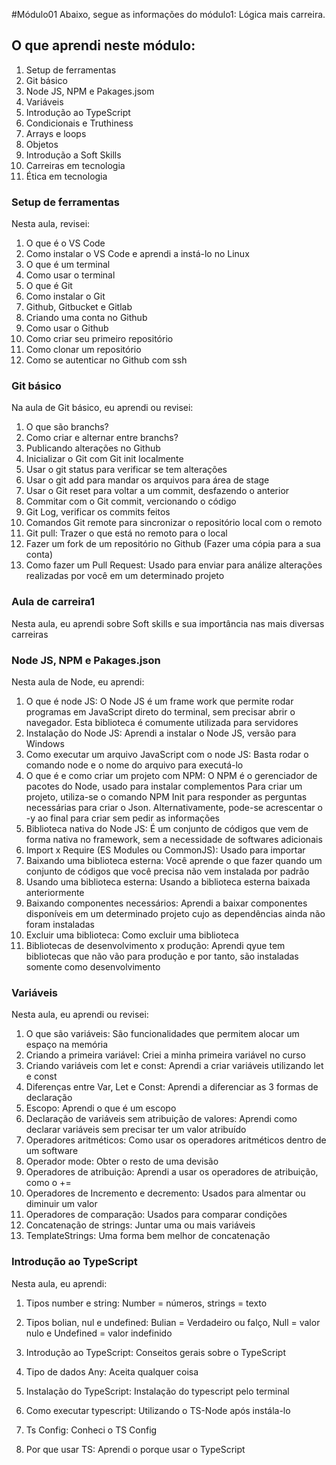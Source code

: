 #Módulo01
Abaixo, segue as informações do módulo1: Lógica mais carreira.

## O que aprendi neste módulo:

1. Setup de ferramentas
2. Git básico
3. Node JS, NPM e Pakages.jsom
4. Variáveis
5. Introdução ao TypeScript
6. Condicionais e Truthiness
7. Arrays e loops
8. Objetos
9. Introdução a Soft Skills
10. Carreiras em tecnologia
11. Ética em tecnologia

### Setup de ferramentas
Nesta aula, revisei:
1. O que é o VS Code
2. Como instalar o VS Code e aprendi a instá-lo no Linux
3. O que é um terminal
4. Como usar o terminal
5. O que é Git
6. Como instalar o Git
7. Github, Gitbucket e Gitlab
8. Criando uma conta no Github
9. Como usar o Github
10. Como criar seu primeiro repositório
11. Como clonar um repositório
12. Como se autenticar no Github com ssh

### Git básico
Na aula de Git básico, eu aprendi ou revisei:
1. O que são branchs?
2. Como criar e alternar entre branchs?
3. Publicando alterações no Github
4. Inicializar o Git com Git init localmente
5. Usar o git status para verificar se tem alterações
6. Usar o git add para mandar os arquivos para área de stage
7. Usar o Git reset para voltar a um commit, desfazendo o anterior
8. Commitar com o Git commit, vercionando o código
9. Git Log, verificar os commits feitos
10. Comandos Git remote para sincronizar o repositório local com o remoto
11. Git pull: Trazer o que está no remoto para o local
12. Fazer um fork de um repositório no Github (Fazer uma cópia para a sua conta)
13. Como fazer um Pull Request: Usado para enviar para análize alterações realizadas por você em um determinado projeto

### Aula de carreira1
Nesta aula, eu aprendi sobre Soft skills e sua importância nas mais diversas carreiras

### Node JS, NPM e Pakages.json
Nesta aula de Node, eu aprendi:
1. O que é node JS: O Node JS é um frame work que permite rodar programas em JavaScript direto do terminal, sem precisar abrir o navegador. Esta biblioteca é comumente utilizada para servidores
2. Instalação do Node JS: Aprendi a instalar o Node JS, versão para Windows
3. Como executar um arquivo JavaScript com o node JS: Basta rodar o comando node e o nome do arquivo para executá-lo
4. O que é e como criar um projeto com NPM: O NPM é o gerenciador de pacotes do Node, usado para instalar complementos
Para criar um projeto, utiliza-se o comando NPM Init para responder as perguntas necessárias para criar o Json. Alternativamente, pode-se acrescentar o -y ao final para criar sem pedir as informações
5. Biblioteca nativa do Node JS: É um conjunto de códigos que vem de forma nativa no framework, sem a necessidade de softwares adicionais
6. Import x Require (ES Modules ou CommonJS): Usado para importar
7. Baixando uma biblioteca esterna: Você aprende o que fazer quando um conjunto de códigos que você precisa não vem instalada por padrão
8. Usando uma biblioteca esterna: Usando a biblioteca esterna baixada anteriormente
9. Baixando componentes necessários: Aprendi a baixar componentes disponíveis em um determinado projeto cujo as dependências ainda não foram instaladas
10. Excluir uma biblioteca: Como excluir uma biblioteca
11. Bibliotecas de desenvolvimento x produção: Aprendi qyue tem bibliotecas que não vão para produção e por tanto, são instaladas somente como desenvolvimento

### Variáveis
Nesta aula, eu aprendi ou revisei:
1. O que são variáveis: São funcionalidades que permitem alocar um espaço na memória
2. Criando a primeira variável: Criei a minha primeira variável no curso
3. Criando variáveis com let e const: Aprendi a criar variáveis utilizando let e const
4. Diferenças entre Var, Let e Const: Aprendi a diferenciar as 3 formas de declaração
5. Escopo: Aprendi o que é um escopo
6. Declaração de variáveis sem atribuição de valores: Aprendi como declarar variáveis sem precisar ter um valor atribuído
7. Operadores aritméticos: Como usar os operadores aritméticos dentro de um software
8. Operador mode: Obter o resto de uma devisão
9. Operadores de atribuição: Aprendi a usar os operadores de atribuição, como o +=
10. Operadores de Incremento e decremento: Usados para almentar ou diminuir um valor
11. Operadores de comparação: Usados para comparar condições
12. Concatenação de strings: Juntar uma ou mais variáveis
13. TemplateStrings: Uma forma bem melhor de concatenação
### Introdução ao TypeScript
Nesta aula, eu aprendi:
1. Tipos number e string: Number = números, strings = texto
2. Tipos bolian, nul e undefined: Bulian = Verdadeiro ou falço, Null = valor nulo e Undefined = valor indefinido


3. Introdução ao TypeScript: Conseitos gerais sobre o TypeScript
4. Tipo de dados Any: Aceita qualquer coisa
5. Instalação do TypeScript: Instalação do typescript pelo terminal
6. Como executar typescript: Utilizando o TS-Node após instála-lo
7. Ts Config: Conheci o TS Config
8. Por que usar TS: Aprendi o porque usar o TypeScript
